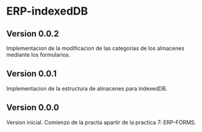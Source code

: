 # ERP-indexedDB  
  
## Version 0.0.2  
Implementacion de la modificacion de las categorias de los almacenes mediante los formularios.  
## Version 0.0.1  
Implementacion de la estructura de almacenes para indexedDB.
## Version 0.0.0  
Version inicial. Comienzo de la practia apartir de la practica 7: ERP-FORMS.  
